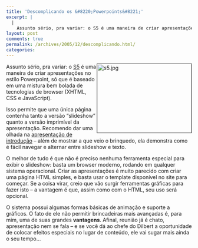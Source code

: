 ```yaml
---
title: 'Descomplicando os &#8220;Powerpoints&#8221;'
excerpt: |
  |
    Assunto sério, pra variar: o S5 é uma maneira de criar apresentações no estilo Powerpoint, só que é baseado em uma mistura bem bolada de tecnologias de browser (XHTML, CSS e JavaScript). Isso permite que uma única página contenha tanto...
layout: post
comments: true
permalink: /archives/2005/12/descomplicando.html/
categories:
---
```

<img title="s5.jpg" src="//chester.me/archives/img/s5.jpg" width="256" height="187" align="right" style="margin-left:2px" border="1" />Assunto sério, pra variar: o [S5][1] é uma maneira de criar apresentações no estilo Powerpoint, só que é baseado em uma mistura bem bolada de tecnologias de browser (XHTML, CSS e JavaScript).

Isso permite que uma única página contenha tanto a versão &#8220;slideshow&#8221; quanto a versão imprimível da apresentação. Recomendo dar uma olhada na [apresentação de introdução][2] &#8211; além de mostrar a que veio o brinquedo, ela demonstra como é fácil navegar e alternar entre slideshow e texto.

O melhor de tudo é que não é preciso nenhuma ferramenta especial para exibir o slideshow: basta um browser moderno, rodando em qualquer sistema operacional. Criar as apresentações é muito parecido com criar uma página HTML simples, e basta usar o template disponível no site para começar. Se a coisa virar, creio que vão surgir ferramentas gráficas para fazer isto &#8211; a vantagem é que, assim como com o HTML, seu uso será opcional.

O sistema possui algumas formas básicas de animação e suporte a gráficos. O fato de ele não permitir brincadeiras mais avançadas é, para mim, uma de suas grandes **vantagens**. Afinal, reunião já é chato, apresentação nem se fala &#8211; e se você dá ao chefe do Dilbert a oportunidade de colocar efeitos especiais no lugar de conteúdo, ele vai sugar mais ainda o seu tempo&#8230;

 [1]: http://www.meyerweb.com/eric/tools/s5/
 [2]: http://www.meyerweb.com/eric/tools/s5/s5-intro.html
